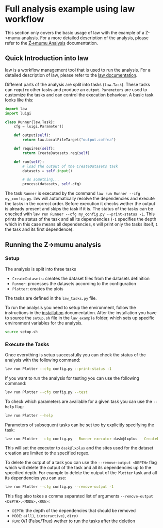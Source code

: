 # Full analysis example using law workflow

This section only covers the basic usage of law with the example of a Z->mumu analysis. For a more detailed description of the analysis, please refer to the [Z->mumu Analysis](https://pocketcoffea.readthedocs.io/en/latest/analysis_example.html) documentation.

## Quick Introduction into law

law is a workflow management tool that is used to run the analysis. For a detailed description of law, please refer to the [law documentation](https://law.readthedocs.io/en/latest/).

Different parts of the analysis are split into tasks (`law.Task`). These tasks can `require` other tasks and produce an `output`. `Parameters` are used to customize the tasks and can control the execution behaviour. A basic task looks like this:
    
```python
import law
import luigi

class Runner(law.Task):
    cfg = luigi.Parameter()

    def output(self):
        return law.LocalFileTarget("output.coffea")

    def requires(self):
        return CreateDatasets.req(self)

    def run(self):
        # load the output of the CreateDatasets task
        datasets = self.input()

        # do something...
        process(datasets, self.cfg)
```

The task `Runner` is executed by the command `law run Runner --cfg my_config.py`. law will automatically resolve the dependencies and execute the tasks in the correct order. Before execution it checks wether the output is already present and skips the task if it is. The status of the tasks can be checked with `law run Runner --cfg my_config.py --print-status -1`. This prints the status of the task and all its dependencies (`-1` specifies the depth which in this case means all dependencies, `0` will print only the tasks itself, `1` the task and its first dependence).

## Running the Z->mumu analysis

### Setup

The analysis is split into three tasks
- `CreateDatasets`: creates the dataset files from the datasets definition
- `Runner`: processes the datasets according to the configuration
- `Plotter`: creates the plots

The tasks are defined in the `law_tasks.py` file.

To run the analysis you need to setup the environment, follow the instructions in the [installation](https://pocketcoffea.readthedocs.io/en/latest/installation.html) documentation. After the installation you have to source the `setup.sh` file in the `law_example` folder, which sets up specific environment variables for the analysis.
```bash
source setup.sh
```

### Execute the Tasks
Once everything is setup successfully you can check the status of the analysis with the following command:
```bash
law run Plotter --cfg config.py --print-status -1
```
If you want to run the analysis for testing you can use the following command:
```bash
law run Plotter --cfg config.py --test
```
To check which parameters are available for a given task you can use the `--help` flag:
```bash
law run Plotter --help
```
Parameters of subsequent tasks can be set too by explicitly specifying the task:
```bash
law run Plotter --cfg config.py --Runner-executor dask@lxplus --CreateDatasets-regex-sites 'T[123]_(FR|IT|DE|BE|CH|UK)_\w+'
```
This will set the executor to `dask@lxplus` and the sites used for the dataset creation are limited to the specified regex.

To delete the output of a task you can use the `--remove-output <DEPTH>` flag which will delete the output of the task and all its dependencies up to the specified depth. For example to delete the output of the `Plotter` task and all its dependencies you can use:
```bash
law run Plotter --cfg config.py --remove-output -1
```
This flag also takes a comma separated list of arguments `--remove-output <DEPTH>,<MODE>,<RUN>`:
- `DEPTH`: the depth of the dependencies that should be removed
- `MODE`: `a(ll)`, `i(nteractive)`, `d(ry)`
- `RUN`: 0/1 (False/True) wether to run the tasks after the deletion